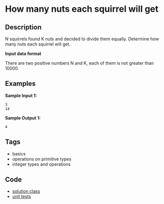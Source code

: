 # How many nuts each squirrel will get

## Description
N squirrels found K nuts and decided to divide them equally. Determine how many nuts each squirrel will get.

**Input data format**

There are two positive numbers N and K, each of them is not greater than 10000.

## Examples
**Sample Input 1:**
```console
3
14
```

**Sample Output 1:**
```console
4
```

## Tags
- basics
- operations on primitive types
- integer types and operations

## Code
- [solution class](./src/main/java/Squirrel.java)
- [unit tests](./src/test/java/SomeParamTest.java)